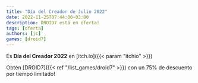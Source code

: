 ```yaml
---
title: "Día del Creador de Julio 2022"
date: 2022-11-25T07:44:00-03:00
description: DROID7 está en oferta!
tags: [oferta]
authors: [jc]
games: [droid7]
---
```


Es **Día del Creador 2022** en [itch.io]({{< param "itchio" >}})

Obtén [DROID7]({{< ref "/list_games/droid7" >}}) con un 75% de descuento por tiempo limitado!
